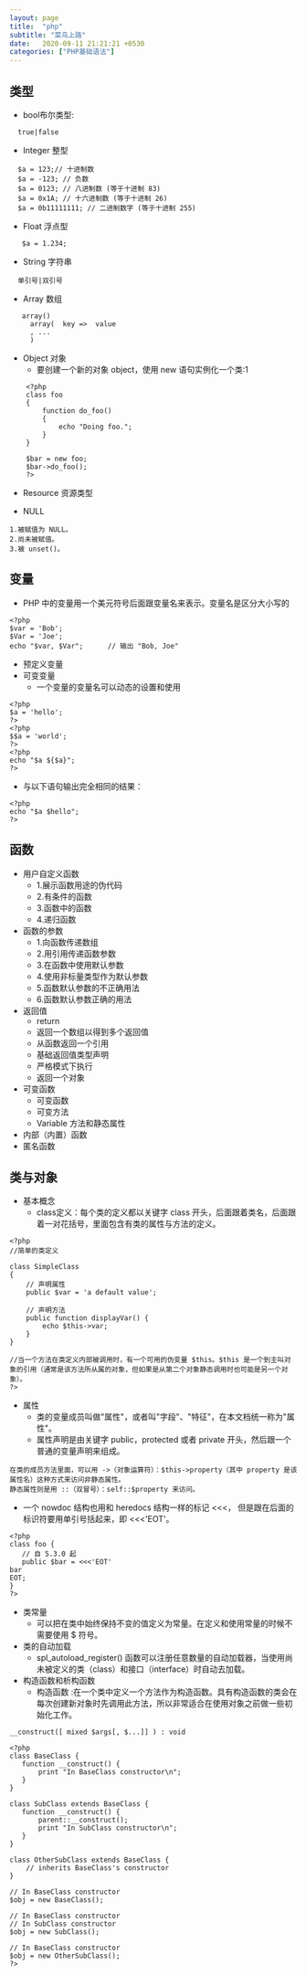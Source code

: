 ```yaml
---
layout: page
title:  "php"
subtitle: "菜鸟上路"
date:   2020-09-11 21:21:21 +0530
categories: ["PHP基础语法"]
---
```


## 类型
- bool布尔类型:
```
  true|false
```
- Integer 整型 
```
  $a = 123;// 十进制数
  $a = -123; // 负数
  $a = 0123; // 八进制数 (等于十进制 83)
  $a = 0x1A; // 十六进制数 (等于十进制 26)
  $a = 0b11111111; // 二进制数字 (等于十进制 255)
```

- Float 浮点型 
```
   $a = 1.234;
```

- String 字符串 
```
  单引号|双引号
```

- Array 数组 
```
   array()
     array(  key =>  value
     , ...
     )
```
- Object 对象 
  - 要创建一个新的对象 object，使用 new 语句实例化一个类:1

```
    <?php
    class foo
    {
        function do_foo()
        {
            echo "Doing foo."; 
        }
    }

    $bar = new foo;
    $bar->do_foo();
    ?> 
```

- Resource 资源类型 

- NULL 

``` 
1.被赋值为 NULL。 
2.尚未被赋值。 
3.被 unset()。 
```


## 变量
- PHP 中的变量用一个美元符号后面跟变量名来表示。变量名是区分大小写的
```
<?php
$var = 'Bob';
$Var = 'Joe';
echo "$var, $Var";      // 输出 "Bob, Joe"
```
- 预定义变量 
- 可变变量 
  - 一个变量的变量名可以动态的设置和使用
```
<?php
$a = 'hello';
?> 
<?php
$$a = 'world';
?> 
<?php
echo "$a ${$a}";
?> 
```
- 与以下语句输出完全相同的结果：
```
<?php
echo "$a $hello";
?> 
```


## 函数
- 用户自定义函数 
  - 1.展示函数用途的伪代码
  - 2.有条件的函数
  - 3.函数中的函数
  - 4.递归函数
- 函数的参数 
  - 1.向函数传递数组
  - 2.用引用传递函数参数
  - 3.在函数中使用默认参数
  - 4.使用非标量类型作为默认参数
  - 5.函数默认参数的不正确用法
  - 6.函数默认参数正确的用法
- 返回值 
  - return
  - 返回一个数组以得到多个返回值
  - 从函数返回一个引用
  - 基础返回值类型声明
  - 严格模式下执行
  - 返回一个对象
- 可变函数 
  - 可变函数
  - 可变方法
  - Variable 方法和静态属性
- 内部（内置）函数 
- 匿名函数 


## 类与对象
- 基本概念
  - class定义：每个类的定义都以关键字 class 开头，后面跟着类名，后面跟着一对花括号，里面包含有类的属性与方法的定义。

```
<?php
//简单的类定义

class SimpleClass
{
    // 声明属性
    public $var = 'a default value';

    // 声明方法
    public function displayVar() {
        echo $this->var;
    }
}

//当一个方法在类定义内部被调用时，有一个可用的伪变量 $this。$this 是一个到主叫对象的引用（通常是该方法所从属的对象，但如果是从第二个对象静态调用时也可能是另一个对象）。 
?> 

```

- 属性 
  - 类的变量成员叫做"属性"，或者叫"字段"、"特征"，在本文档统一称为"属性"。
  - 属性声明是由关键字 public，protected 或者 private 开头，然后跟一个普通的变量声明来组成。
```
在类的成员方法里面，可以用 ->（对象运算符）：$this->property（其中 property 是该属性名）这种方式来访问非静态属性。
静态属性则是用 ::（双冒号）：self::$property 来访问。
```
  - 一个 nowdoc 结构也用和 heredocs 结构一样的标记 <<<， 但是跟在后面的标识符要用单引号括起来，即 <<<'EOT'。
```
<?php
class foo {
   // 自 5.3.0 起
   public $bar = <<<'EOT'
bar
EOT;
}
?> 
```
- 类常量 
   - 可以把在类中始终保持不变的值定义为常量。在定义和使用常量的时候不需要使用 $ 符号。 
- 类的自动加载 
   -  spl_autoload_register() 函数可以注册任意数量的自动加载器，当使用尚未被定义的类（class）和接口（interface）时自动去加载。
- 构造函数和析构函数 
   - 构造函数 :在一个类中定义一个方法作为构造函数。具有构造函数的类会在每次创建新对象时先调用此方法，所以非常适合在使用对象之前做一些初始化工作。 
```
__construct([ mixed $args[, $...]] ) : void
```

```
<?php
class BaseClass {
   function __construct() {
       print "In BaseClass constructor\n";
   }
}

class SubClass extends BaseClass {
   function __construct() {
       parent::__construct();
       print "In SubClass constructor\n";
   }
}

class OtherSubClass extends BaseClass {
    // inherits BaseClass's constructor
}

// In BaseClass constructor
$obj = new BaseClass();

// In BaseClass constructor
// In SubClass constructor
$obj = new SubClass();

// In BaseClass constructor
$obj = new OtherSubClass();
?> 
```